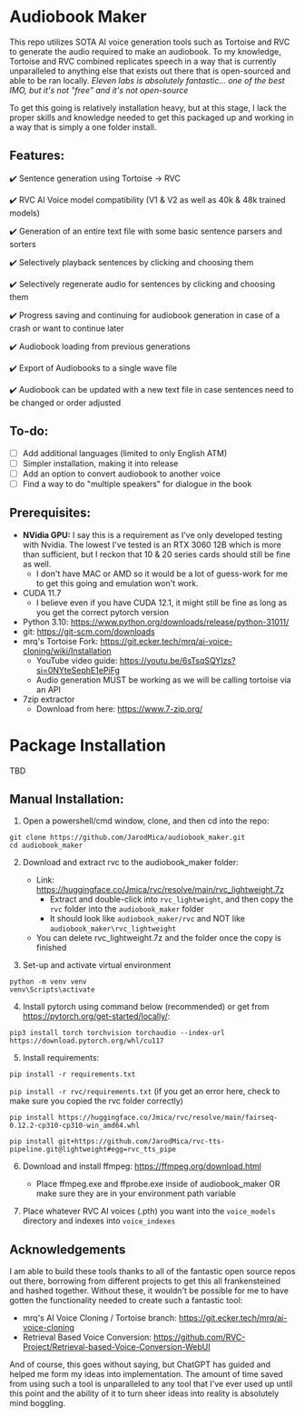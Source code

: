 # Audiobook Maker
This repo utilizes SOTA AI voice generation tools such as Tortoise and RVC to generate the audio required to make an audiobook.  To my knowledge, Tortoise and RVC combined replicates speech in a way that is currently unparalleled to anything else that exists out there that is open-sourced and able to be ran locally. *Eleven labs is absolutely fantastic... one of the best IMO, but it's not "free" and it's not open-source*

To get this going is relatively installation heavy, but at this stage, I lack the proper skills and knowledge needed to get this packaged up and working in a way that is simply a one folder install.

## Features:
:heavy_check_mark: Sentence generation using Tortoise -> RVC

:heavy_check_mark: RVC AI Voice model compatibility (V1 & V2 as well as 40k & 48k trained models)

:heavy_check_mark: Generation of an entire text file with some basic sentence parsers and sorters

:heavy_check_mark: Selectively playback sentences by clicking and choosing them

:heavy_check_mark: Selectively regenerate audio for sentences by clicking and choosing them

:heavy_check_mark: Progress saving and continuing for audiobook generation in case of a crash or want to continue later

:heavy_check_mark: Audiobook loading from previous generations

:heavy_check_mark: Export of Audiobooks to a single wave file

:heavy_check_mark: Audiobook can be updated with a new text file in case sentences need to be changed or order adjusted

## To-do:
- [ ] Add additional languages (limited to only English ATM)
- [ ] Simpler installation, making it into release
- [ ] Add an option to convert audiobook to another voice 
- [ ] Find a way to do "multiple speakers" for dialogue in the book

## Prerequisites:
- **NVidia GPU:** I say this is a requirement as I've only developed testing with Nvidia.  The lowest I've tested is an RTX 3060 12B which is more than sufficient, but I reckon that 10 & 20 series cards should still be fine as well.
    - I don't have MAC or AMD so it would be a lot of guess-work for me to get this going and emulation won't work.
- CUDA 11.7
    - I believe even if you have CUDA 12.1, it might still be fine as long as you get the correct pytorch version 
- Python 3.10: https://www.python.org/downloads/release/python-31011/ 
- git: https://git-scm.com/downloads 
- mrq's Tortoise Fork: https://git.ecker.tech/mrq/ai-voice-cloning/wiki/Installation
    - YouTube video guide: https://youtu.be/6sTsqSQYIzs?si=0NYteSephE1ePiFg
    - Audio generation MUST be working as we will be calling tortoise via an API
- 7zip extractor
    - Download from here: https://www.7-zip.org/

# Package Installation
TBD

## Manual Installation:

1. Open a powershell/cmd window, clone, and then cd into the repo:
```
git clone https://github.com/JarodMica/audiobook_maker.git
cd audiobook_maker
```

2. Download and extract rvc to the audiobook_maker folder:
    - Link: https://huggingface.co/Jmica/rvc/resolve/main/rvc_lightweight.7z
        - Extract and double-click into ```rvc_lightweight```, and then copy the ```rvc``` folder into the ```audiobook_maker``` folder 
        - It should look like ```audiobook_maker/rvc``` and NOT like ```audiobook_maker\rvc_lightweight```
    - You can delete rvc_lightweight.7z and the folder once the copy is finished

3. Set-up and activate virtual environment
```
python -m venv venv
venv\Scripts\activate
```
4. Install pytorch using command below (recommended) or get from https://pytorch.org/get-started/locally/:

```pip3 install torch torchvision torchaudio --index-url https://download.pytorch.org/whl/cu117```

5. Install requirements:

```pip install -r requirements.txt```

```pip install -r rvc/requirements.txt``` (if you get an error here, check to make sure you copied the rvc folder correctly)

```pip install https://huggingface.co/Jmica/rvc/resolve/main/fairseq-0.12.2-cp310-cp310-win_amd64.whl```

```pip install git+https://github.com/JarodMica/rvc-tts-pipeline.git@lightweight#egg=rvc_tts_pipe```

6. Download and install ffmpeg: https://ffmpeg.org/download.html
    - Place ffmpeg.exe and ffprobe.exe inside of audiobook_maker OR make sure they are in your environment path variable

7. Place whatever RVC AI voices (.pth) you want into the ```voice_models``` directory and indexes into ```voice_indexes```

## Acknowledgements
I am able to build these tools thanks to all of the fantastic open source repos out there, borrowing from different projects to get this all frankensteined and hashed together.  Without these, it wouldn't be possible for me to have gotten the functionality needed to create such a fantastic tool:
- mrq's AI Voice Cloning / Tortoise branch: https://git.ecker.tech/mrq/ai-voice-cloning
- Retrieval Based Voice Conversion: https://github.com/RVC-Project/Retrieval-based-Voice-Conversion-WebUI

And of course, this goes without saying, but ChatGPT has guided and helped me form my ideas into implementation.  The amount of time saved from using such a tool is unparalleled to any tool that I've ever used up until this point and the ability of it to turn sheer ideas into reality is absolutely mind boggling.  
